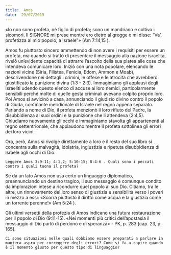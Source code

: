```yaml
---
title:  Amos
date:  29/07/2019
---
```


«Io non sono profeta, né figlio di profeta; sono un mandriano e coltivo i sicomori. Il SIGNORE mi prese mentre ero dietro al gregge e mi disse: “Va’, profetizza al mio popolo, a Israele”» (Am 7:14,15 ).

Amos fu piuttosto sincero ammettendo di non avere i requisiti per essere un profeta, ma quando si trattò di presentare il messaggio alla nazione israelita, rivelò un’evidente capacità di attrarre l’ascolto della sua platea alle cose che intendeva comunicare loro. Iniziò con una nota popolare, elencando le nazioni vicine (Siria, Filistea, Fenicia, Edom, Ammon e Moab), descrivendone nei dettagli i crimini, le offese e le atrocità che avrebbero giustificato la punizione divina (1:3 - 2:3). Immaginiamo gli applausi degli Israeliti udendo questo elenco di accuse ai loro nemici, particolarmente sensibili perché molte di quelle gesta criminali avevano colpito proprio loro. Poi Amos si avvicinò a casa, annunciando il giudizio divino contro il popolo di Giuda, confinante meridionale di Israele nel regno appena separato. Parlando a nome di Dio, il profeta menzionò il loro rifiuto del Padre, la disubbidienza ai suoi ordini e la punizione che li attendeva (2:4,5). Chiudiamo nuovamente gli occhi e immaginiamo stavolta gli appartenenti al regno settentrionale, che applaudono mentre il profeta sottolinea gli errori dei loro vicini.

Ora, però, Amos si rivolge direttamente a loro e il resto del suo libro si concentra sulla malvagità, idolatria, ingiustizia e ripetuta disubbidienza di Israele agli occhi di Dio.

`Leggere Amos 3:9-11; 4:1,2; 5:10-15; 8:4-6 . Quali sono i peccati contro i quali tuona il profeta?`

Se da un lato Amos non usa certo un linguaggio diplomatico, preannunciando un destino tragico, il suo messaggio è comunque condito da implorazioni intese a ricondurre quel popolo al suo Dio. Citiamo, tra le altre, un rinnovamento del loro senso di giustizia e sensibilità verso i poveri in mezzo a essi: «Scorra piuttosto il diritto come acqua e la giustizia come un torrente perenne!» (Am 5:24 ).

Gli ultimi versetti della profezia di Amos indicano una futura restaurazione per il popolo di Dio (9:11-15). «Nei momenti più critici dell’apostasia il messaggio di Dio parlò di perdono e di speranza» - PK, p. 283 [cap. 23, p. 165].

`Ci sono situazioni nelle quali dobbiamo essere preparati a parlare in maniera aspra per correggere degli errori? Come si fa a capire quando è il momento giusto per questo tipo di linguaggio?`